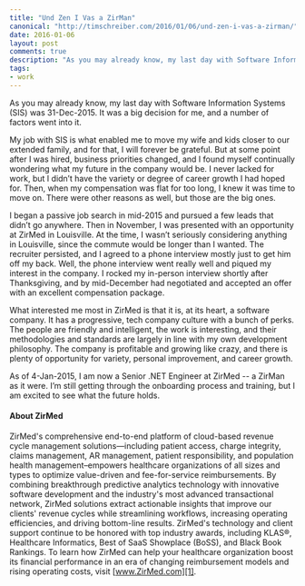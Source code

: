 ```yaml
--- 
title: "Und Zen I Vas a ZirMan"
canonical: "http://timschreiber.com/2016/01/06/und-zen-i-vas-a-zirman/"
date: 2016-01-06
layout: post
comments: true
description: "As you may already know, my last day with Software Information Systems (SIS) was 31-Dec-2015. It was a big decision for me, and a number of factors went into it...."
tags:
- work
---
```


As you may already know, my last day with Software Information Systems (SIS) was 31-Dec-2015. It was a big decision for me, and a number of factors went into it.

My job with SIS is what enabled me to move my wife and kids closer to our extended family, and for that, I will forever be grateful. But at some point after I was hired, business priorities changed, and I found myself continually wondering what my future in the company would be. I never lacked for work, but I didn’t have the variety or degree of career growth I had hoped for. Then, when my compensation was flat for too long, I knew it was time to move on. There were other reasons as well, but those are the big ones.

I began a passive job search in mid-2015 and pursued a few leads that didn’t go anywhere. Then in November, I was presented with an opportunity at ZirMed in Louisville. At the time, I wasn’t seriously considering anything in Louisville, since the commute would be longer than I wanted. The recruiter persisted, and I agreed to a phone interview mostly just to get him off my back. Well, the phone interview went really well and piqued my interest in the company. I rocked my in-person interview shortly after Thanksgiving, and by mid-December had negotiated and accepted an offer with an excellent compensation package.

What interested me most in ZirMed is that it is, at its heart, a software company. It has a progressive, tech company culture with a bunch of perks. The people are friendly and intelligent, the work is interesting, and their methodologies and standards are largely in line with my own development philosophy. The company is profitable and growing like crazy, and there is plenty of opportunity for variety, personal improvement, and career growth.

As of 4-Jan-2015, I am now a Senior .NET Engineer at ZirMed -- a ZirMan as it were. I’m still getting through the onboarding process and training, but I am excited to see what the future holds.

#### About ZirMed

ZirMed's comprehensive end-to-end platform of cloud-based revenue cycle management solutions—including patient access, charge integrity, claims management, AR management, patient responsibility, and population health management–empowers healthcare organizations of all sizes and types to optimize value-driven and fee-for-service reimbursements. By combining breakthrough predictive analytics technology with innovative software development and the industry's most advanced transactional network, ZirMed solutions extract actionable insights that improve our clients' revenue cycles while streamlining workflows, increasing operating efficiencies, and driving bottom-line results. ZirMed's technology and client support continue to be honored with top industry awards, including KLAS&reg;, Healthcare Informatics, Best of SaaS Showplace (BoSS), and Black Book Rankings. To learn how ZirMed can help your healthcare organization boost its financial performance in an era of changing reimbursement models and rising operating costs, visit [www.ZirMed.com][1].

[1]: http://www.zirmed.com
